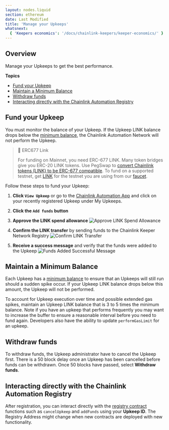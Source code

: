 ```yaml
---
layout: nodes.liquid
section: ethereum
date: Last Modified
title: 'Manage your Upkeeps'
whatsnext:
  { 'Keepers economics': '/docs/chainlink-keepers/keeper-economics/' }
---
```


## Overview

Manage your Upkeeps to get the best performance.

**Topics**

- [Fund your Upkeep](#fund-your-upkeep)
- [Maintain a Minimum Balance](#maintain-a-minimum-balance)
- [Withdraw funds](#withdraw-funds)
- [Interacting directly with the Chainlink Automation Registry](#interacting-directly-with-the-chainlink-automation-registry)

## Fund your Upkeep

You must monitor the balance of your Upkeep. If the Upkeep LINK balance drops below the [minimum balance](../keeper-economics/#minimum-balance), the Chainlink Automation Network will not perform the Upkeep.

> 📘 ERC677 Link
>
> For funding on Mainnet, you need ERC-677 LINK. Many token bridges give you ERC-20 LINK tokens. Use PegSwap to [convert Chainlink tokens (LINK) to be ERC-677 compatible](https://pegswap.chain.link/). To fund on a supported testnet, get [LINK](../../link-token-contracts/) for the testnet you are using from our [faucet](https://faucets.chain.link/).

Follow these steps to fund your Upkeep:

1. **Click `View Upkeep`** or go to the [Chainlink Automation App](https://keepers.chain.link) and click on your recently registered Upkeep under My Upkeeps.

1. **Click the `Add funds` button**

1. **Approve the LINK spend allowance**
   ![Approve LINK Spend Allowance](/images/contract-devs/keeper/keeper-approve-allowance.png)

1. **Confirm the LINK transfer** by sending funds to the Chainlink Keeper Network Registry
   ![Confirm LINK Transfer](/images/contract-devs/keeper/keeper-confirm-transfer.png)

1. **Receive a success message** and verify that the funds were added to the Upkeep
   ![Funds Added Successful Message](/images/contract-devs/keeper/keeper-add-funds.png)

## Maintain a Minimum Balance

Each Upkeep has a [minimum balance](../keeper-economics/#minimum-balance) to ensure that an Upkeeps will still run should a sudden spike occur. If your Upkeep LINK balance drops below this amount, the Upkeep will not be performed.

To account for Upkeep execution over time and possible extended gas spikes, maintain an Upkeep LINK balance that is 3 to 5 times the minimum balance. Note if you have an upkeep that performs frequently you may want to increase the buffer to ensure a reasonable interval before you need to fund again.  Developers also have the ability to update `performGasLimit` for an upkeep.

## Withdraw funds

To withdraw funds, the Upkeep administrator have to cancel the Upkeep first. There is a 50 block delay once an Upkeep has been cancelled before funds can be withdrawn. Once 50 blocks have passed, select **Withdraw funds**.

## Interacting directly with the Chainlink Automation Registry

After registration, you can interact directly with the [registry contract](../supported-networks/#registry-and-registrar-addresses) functions such as `cancelUpkeep` and `addFunds` using your **Upkeep ID**. The Registry Address might change when new contracts are deployed with new functionality.
